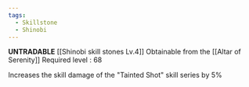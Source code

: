 ```yaml
---
tags:
  - Skillstone
  - Shinobi
---
```

**UNTRADABLE**
[[Shinobi skill stones Lv.4]]
Obtainable from the [[Altar of Serenity]]
Required level : 68

Increases the skill damage of the "Tainted Shot" skill series by 5%